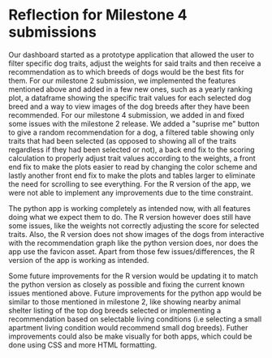 # Reflection for Milestone 4 submissions

Our dashboard started as a prototype application that allowed the user to filter specific dog traits, adjust the weights for said traits and then receive a recommendation as to which breeds of dogs would be the best fits for them. For our milestone 2 submission, we implemented the features mentioned above and added in a few new ones, such as a yearly ranking plot, a dataframe showing the specific trait values for each selected dog breed and a way to view images of the dog breeds after they have been recommended. For our milestone 4 submission, we added in and fixed some issues with the milestone 2 release. We added a "suprise me" button to give a random recommendation for a dog, a filtered table showing only traits that had been selected (as opposed to showing all of the traits regardless if they had been selected or not), a back end fix to the scoring calculation to properly adjust trait values according to the weights, a front end fix to make the plots easier to read by changing the color scheme and lastly another front end fix to make the plots and tables larger to eliminate the need for scrolling to see everything. For the R version of the app, we were not able to implement any improvements due to the time constraint. 

The python app is working completely as intended now, with all features doing what we expect them to do. The R version however does still have some issues, like the weights not correctly adjusting the score for selected traits. Also, the R version does not show images of the dogs from interactive with the recommendation graph like the python version does, nor does the app use the favicon asset. Apart from those few issues/differences, the R version of the app is working as intended. 

Some future improvements for the R version would be updating it to match the python version as closely as possible and fixing the current known issues mentioned above. Future improvements for the python app would be similar to those mentioned in milestone 2, like showing nearby animal shelter listing of the top dog breeds selected or implementing a recommendation based on selectable living conditions (i.e selecting a small apartment living condition would recommend small dog breeds). Futher improvements could also be make visually for both apps, which could be done using CSS and more HTML formatting.